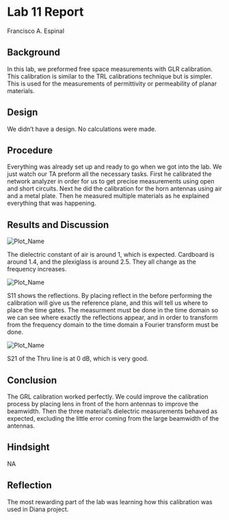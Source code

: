 # Lab 11 Report
Francisco A. Espinal

## Background
In this lab, we preformed free space measurements with GLR calibration. This calibration is similar to the TRL calibrations technique but is simpler. This is used for the measurements of permittivity or permeability of planar materials.  

## Design
We didn’t have a design. No calculations were made. 

## Procedure
Everything was already set up and ready to go when we got into the lab. We just watch our TA preform all the necessary tasks. First he calibrated the network analyzer in order for us to get precise measurements using open and short circuits. Next he did the calibration for the horn antennas using air and a metal plate. Then he measured multiple materials as he explained everything that was happening.   

## Results and Discussion

![Plot_Name](https://github.com/CourseReps/ECEN452-Spring2016/blob/master/Students/FAEspinal/Lab11/Final/Material.png) <br>

The dielectric constant of air is around 1, which is expected. Cardboard is around 1.4, and the plexiglass is around 2.5. They all change as the frequency increases.    

![Plot_Name](https://github.com/CourseReps/ECEN452-Spring2016/blob/master/Students/FAEspinal/Lab11/Final/S11_Air.png) <br>

S11 shows the reflections. By placing reflect in the before performing the calibration will give us the reference plane, and this will tell us where to place the time gates. The measurment must be done in the time domain so we can see where exactly the reflections appear, and in order to transform from the frequency domain to the time domain a Fourier transform must be done.  


![Plot_Name](https://github.com/CourseReps/ECEN452-Spring2016/blob/master/Students/FAEspinal/Lab11/Final/S21_Thru.png) <br>

S21 of the Thru line is at 0 dB, which is very good.

## Conclusion
The GRL calibration worked perfectly. We could improve the calibration process by placing lens in front of the horn antennas to improve the beamwidth. Then the three material’s dielectric measurements behaved as expected, excluding the little error coming from the large beamwidth of the antennas. 


## Hindsight
NA

## Reflection
The most rewarding part of the lab was learning how this calibration was used in Diana project.
